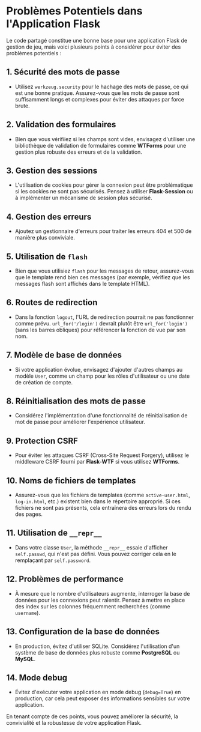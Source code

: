 # Problèmes Potentiels dans l'Application Flask

Le code partagé constitue une bonne base pour une application Flask de gestion de jeu, mais voici plusieurs points à considérer pour éviter des problèmes potentiels :

## 1. Sécurité des mots de passe
- Utilisez `werkzeug.security` pour le hachage des mots de passe, ce qui est une bonne pratique. Assurez-vous que les mots de passe sont suffisamment longs et complexes pour éviter des attaques par force brute.

## 2. Validation des formulaires
- Bien que vous vérifiiez si les champs sont vides, envisagez d'utiliser une bibliothèque de validation de formulaires comme **WTForms** pour une gestion plus robuste des erreurs et de la validation.

## 3. Gestion des sessions
- L'utilisation de cookies pour gérer la connexion peut être problématique si les cookies ne sont pas sécurisés. Pensez à utiliser **Flask-Session** ou à implémenter un mécanisme de session plus sécurisé.

## 4. Gestion des erreurs
- Ajoutez un gestionnaire d'erreurs pour traiter les erreurs 404 et 500 de manière plus conviviale.

## 5. Utilisation de `flash`
- Bien que vous utilisiez `flash` pour les messages de retour, assurez-vous que le template rend bien ces messages (par exemple, vérifiez que les messages flash sont affichés dans le template HTML).

## 6. Routes de redirection
- Dans la fonction `logout`, l'URL de redirection pourrait ne pas fonctionner comme prévu. `url_for('/login')` devrait plutôt être `url_for('login')` (sans les barres obliques) pour référencer la fonction de vue par son nom.

## 7. Modèle de base de données
- Si votre application évolue, envisagez d'ajouter d'autres champs au modèle `User`, comme un champ pour les rôles d'utilisateur ou une date de création de compte.

## 8. Réinitialisation des mots de passe
- Considérez l'implémentation d'une fonctionnalité de réinitialisation de mot de passe pour améliorer l'expérience utilisateur.

## 9. Protection CSRF
- Pour éviter les attaques CSRF (Cross-Site Request Forgery), utilisez le middleware CSRF fourni par **Flask-WTF** si vous utilisez **WTForms**.

## 10. Noms de fichiers de templates
- Assurez-vous que les fichiers de templates (comme `active-user.html`, `log-in.html`, etc.) existent bien dans le répertoire approprié. Si ces fichiers ne sont pas présents, cela entraînera des erreurs lors du rendu des pages.

## 11. Utilisation de `__repr__`
- Dans votre classe `User`, la méthode `__repr__` essaie d'afficher `self.passwd`, qui n'est pas défini. Vous pouvez corriger cela en le remplaçant par `self.password`.

## 12. Problèmes de performance
- À mesure que le nombre d'utilisateurs augmente, interroger la base de données pour les connexions peut ralentir. Pensez à mettre en place des index sur les colonnes fréquemment recherchées (comme `username`).

## 13. Configuration de la base de données
- En production, évitez d'utiliser SQLite. Considérez l'utilisation d'un système de base de données plus robuste comme **PostgreSQL** ou **MySQL**.

## 14. Mode debug
- Évitez d'exécuter votre application en mode debug (`debug=True`) en production, car cela peut exposer des informations sensibles sur votre application.

En tenant compte de ces points, vous pouvez améliorer la sécurité, la convivialité et la robustesse de votre application Flask.
